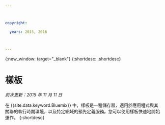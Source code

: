 ```yaml
---

 

copyright:

  years: 2015, 2016

 

---
```


{:new_window: target="_blank"}
{:shortdesc: .shortdesc}

# 樣板
*前次更新：2015 年 11 月 11 日*

在 {{site.data.keyword.Bluemix}} 中，樣板是一種儲存器，適用於應用程式與其關聯的執行時期環境，以及特定網域的預先定義服務。您可以使用樣板快速地開始運作。
{:shortdesc}
